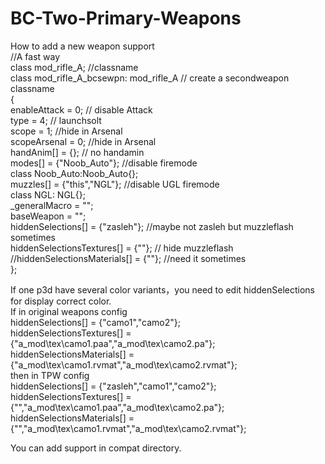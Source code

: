 # BC-Two-Primary-Weapons

How to add a new weapon support  
  //A fast way  
class mod_rifle_A; //classname  
class mod_rifle_A_bcsewpn: mod_rifle_A // create a secondweapon classname  
{  
  enableAttack = 0;  // disable Attack  
  type = 4;  // launchsolt  
  scope = 1; //hide in Arsenal  
  scopeArsenal = 0; //hide in Arsenal  
  handAnim[] = {}; // no handamin  
  modes[] = {"Noob_Auto"};  //disable firemode  
  class Noob_Auto:Noob_Auto{};  
  muzzles[] = {"this","NGL"}; //disable UGL firemode   
  class NGL: NGL{};  
  _generalMacro = "";  
  baseWeapon = "";  
  hiddenSelections[] = {"zasleh"};  //maybe not zasleh but muzzleflash sometimes  
  hiddenSelectionsTextures[] =  {""}; // hide muzzleflash  
  //hiddenSelectionsMaterials[] = {""}; //need it sometimes  
};  
      
    
  If one p3d have several color variants，you need to edit hiddenSelections for display correct color.  
  If in original weapons config     
  hiddenSelections[] = {"camo1","camo2"};  
  hiddenSelectionsTextures[] = {"a_mod\tex\camo1.paa","a_mod\tex\camo2.pa"};  
  hiddenSelectionsMaterials[] = {"a_mod\tex\camo1.rvmat","a_mod\tex\camo2.rvmat"};  
  then in TPW config  
  hiddenSelections[] = {"zasleh","camo1","camo2"};  
  hiddenSelectionsTextures[] = {"","a_mod\tex\camo1.paa","a_mod\tex\camo2.pa"};  
  hiddenSelectionsMaterials[] = {"","a_mod\tex\camo1.rvmat","a_mod\tex\camo2.rvmat"};  
    
You can add support in compat directory.  
